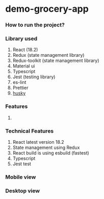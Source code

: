 # demo-grocery-app

### How to run the project?

### Library used

1. React (18.2)
2. Redux (state management library)
3. Redux-toolkit (state management library)
4. Material ui
5. Typescript
6. Jest (testing library)
7. es-lint
8. Prettier
9. [husky](https://typicode.github.io/husky/#/?id=install)

### Features

1.

### Technical Features

1. React latest version 18.2
2. State management using Redux
3. React build is using esbuild (fastest)
4. Typescript
5. Jest test

### Mobile view

### Desktop view
